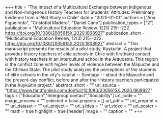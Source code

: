 +++
title = "The Impact of a Multicultural Exchange between Indigenous and Non-Indigenous History Teachers for Students’ Attitudes: Preliminary Evidence from a Pilot Study in Chile"
date = "2020-01-01"
authors = ["Ana Figueiredo", "Cristobal Madero", "Daniel Cano"]
publication_types = ["2"]
publication = "Multicultural Education Review, 12(3) 215--222. https://doi.org/10.1080/2005615X.2020.1808927"
publication_short = "Multicultural Education Review, 12(3) 215--222. https://doi.org/10.1080/2005615X.2020.1808927"
abstract = "This manuscript presents the results of a pilot study, Kuykuitin. A project that provides history teachers of elite schools in Chile with firsthand contact with history teachers in an intercultural school in the Araucanía. This region is the conflict zone with higher levels of violence between the Mapuche and the Chilean State. The pilot study analyzes the perceptions of the students of elite schools in the city's capital -- Santiago -- about the Mapuche and the present-day conflict, before and after their history teachers participated in the Kuykuitin project."
abstract_short = ""
url_source = "https://www.tandfonline.com/doi/full/10.1080/2005615X.2020.1808927"
tags = ["Education","Intergroup contact","Sociability"]
url_code = ""
image_preview = ""
selected = false
projects = []
url_pdf = ""
url_preprint = ""
url_dataset = ""
url_project = ""
url_slides = ""
url_video = ""
url_poster = ""
math = true
highlight = true
[header]
image = ""
caption = ""
+++

